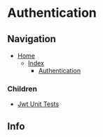 # Authentication

## Navigation

* [Home](/README.md)
	* [Index](/docs/Index.md)
		* [Authentication](/src/Authentication/README.md)

### Children

* [Jwt Unit Tests](/src/AuthenticationUnitTests/Jwt/README.md)

## Info